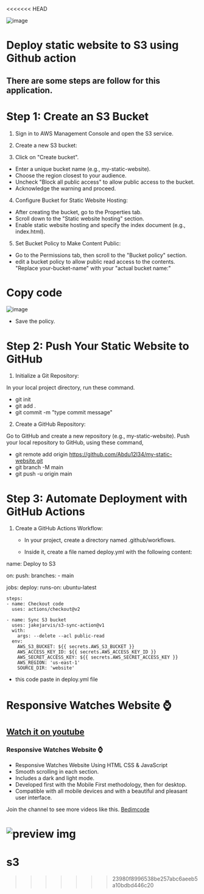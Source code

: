 <<<<<<< HEAD



![image](https://github.com/user-attachments/assets/664d2dc9-506b-441c-bf24-a77fa55d6c92)

# Deploy static website to S3 using Github action
## There are some steps are follow for this application.
# Step 1: Create an S3 Bucket
1. Sign in to AWS Management Console and open the S3 service.

2. Create a new S3 bucket:

3. Click on "Create bucket".
 - Enter a unique bucket name (e.g., my-static-website).
 - Choose the region closest to your audience.
 - Uncheck "Block all public access" to allow public access to the bucket.
 - Acknowledge the warning and proceed.

4. Configure Bucket for Static Website Hosting:
 - After creating the bucket, go to the Properties tab.
 - Scroll down to the "Static website hosting" section.
 - Enable static website hosting and specify the index document (e.g., index.html).

5. Set Bucket Policy to Make Content Public:

 - Go to the Permissions tab, then scroll to the "Bucket policy" section.
 - edit a bucket policy to allow public read access to the contents. "Replace your-bucket-name" with your "actual bucket name:"
   
# Copy code
![image](https://github.com/user-attachments/assets/5d862170-5e3d-404c-8989-296c088ad02b)
 - Save the policy.
   
# Step 2: Push Your Static Website to GitHub
1. Initialize a Git Repository:

In your local project directory, run these command.
 - git init
 - git add .
 - git commit -m "type commit message"

2. Create a GitHub Repository:

Go to GitHub and create a new repository (e.g., my-static-website).
Push your local repository to GitHub, using these command,
  - git remote add origin https://github.com/Abdu12l34/my-static-website.git
  - git branch -M main
  - git push -u origin main

# Step 3: Automate Deployment with GitHub Actions
  1. Create a GitHub Actions Workflow:

     - In your project, create a directory named .github/workflows.

     - Inside it, create a file named deploy.yml with the following content:
       
name: Deploy to S3

on:
  push:
    branches:
      - main

jobs:
  deploy:
    runs-on: ubuntu-latest

    steps:
    - name: Checkout code
      uses: actions/checkout@v2

    - name: Sync S3 bucket
      uses: jakejarvis/s3-sync-action@v1
      with:
        args: --delete --acl public-read
      env:
        AWS_S3_BUCKET: ${{ secrets.AWS_S3_BUCKET }}
        AWS_ACCESS_KEY_ID: ${{ secrets.AWS_ACCESS_KEY_ID }}
        AWS_SECRET_ACCESS_KEY: ${{ secrets.AWS_SECRET_ACCESS_KEY }}
        AWS_REGION: 'us-east-1'
        SOURCE_DIR: 'website'
- this code paste in deploy.yml file       
         



# Responsive Watches Website ⌚
## [Watch it on youtube](https://youtu.be/QPxYdbbCjhQ)
### Responsive Watches Website ⌚

- Responsive Watches Website Using HTML CSS & JavaScript
- Smooth scrolling in each section.
- Includes a dark and light mode.
- Developed first with the Mobile First methodology, then for desktop.
- Compatible with all mobile devices and with a beautiful and pleasant user interface.

Join the channel to see more videos like this. [Bedimcode](https://www.youtube.com/c/Bedimcode)

![preview img](/preview.png)
=======
# s3
>>>>>>> 23980f8996538be257abc6aeeb5a10bdbd446c20
